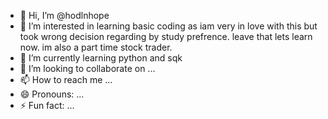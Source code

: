 - 👋 Hi, I’m @hodlnhope
- 👀 I’m interested in learning basic coding as iam very in love with this but took wrong decision regarding by study prefrence. leave that lets learn now. im also a part time stock trader.
- 🌱 I’m currently learning python and sqk
- 💞️ I’m looking to collaborate on ...
- 📫 How to reach me ...
- 😄 Pronouns: ...
- ⚡ Fun fact: ...

<!---
hodlnhope/hodlnhope is a ✨ special ✨ repository because its `README.md` (this file) appears on your GitHub profile.
You can click the Preview link to take a look at your changes.
--->
